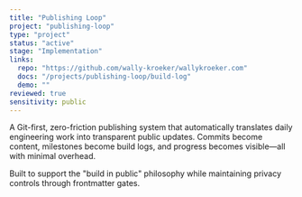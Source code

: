 ```yaml
---
title: "Publishing Loop"
project: "publishing-loop"
type: "project"
status: "active"
stage: "Implementation"
links:
  repo: "https://github.com/wally-kroeker/wallykroeker.com"
  docs: "/projects/publishing-loop/build-log"
  demo: ""
reviewed: true
sensitivity: public
---
```


A Git-first, zero-friction publishing system that automatically translates daily engineering work into transparent public updates. Commits become content, milestones become build logs, and progress becomes visible—all with minimal overhead.

Built to support the "build in public" philosophy while maintaining privacy controls through frontmatter gates.
